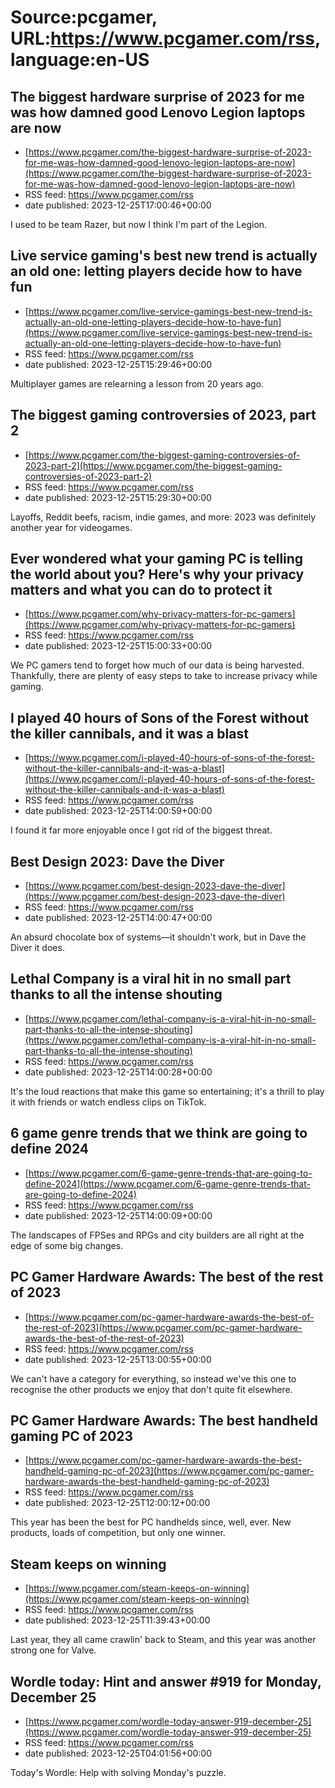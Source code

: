 # Source:pcgamer, URL:https://www.pcgamer.com/rss, language:en-US

## The biggest hardware surprise of 2023 for me was how damned good Lenovo Legion laptops are now
 - [https://www.pcgamer.com/the-biggest-hardware-surprise-of-2023-for-me-was-how-damned-good-lenovo-legion-laptops-are-now](https://www.pcgamer.com/the-biggest-hardware-surprise-of-2023-for-me-was-how-damned-good-lenovo-legion-laptops-are-now)
 - RSS feed: https://www.pcgamer.com/rss
 - date published: 2023-12-25T17:00:46+00:00

I used to be team Razer, but now I think I'm part of the Legion.

## Live service gaming's best new trend is actually an old one: letting players decide how to have fun
 - [https://www.pcgamer.com/live-service-gamings-best-new-trend-is-actually-an-old-one-letting-players-decide-how-to-have-fun](https://www.pcgamer.com/live-service-gamings-best-new-trend-is-actually-an-old-one-letting-players-decide-how-to-have-fun)
 - RSS feed: https://www.pcgamer.com/rss
 - date published: 2023-12-25T15:29:46+00:00

Multiplayer games are relearning a lesson from 20 years ago.

## The biggest gaming controversies of 2023, part 2
 - [https://www.pcgamer.com/the-biggest-gaming-controversies-of-2023-part-2](https://www.pcgamer.com/the-biggest-gaming-controversies-of-2023-part-2)
 - RSS feed: https://www.pcgamer.com/rss
 - date published: 2023-12-25T15:29:30+00:00

Layoffs, Reddit beefs, racism, indie games, and more: 2023 was definitely another year for videogames.

## Ever wondered what your gaming PC is telling the world about you? Here's why your privacy matters and what you can do to protect it
 - [https://www.pcgamer.com/why-privacy-matters-for-pc-gamers](https://www.pcgamer.com/why-privacy-matters-for-pc-gamers)
 - RSS feed: https://www.pcgamer.com/rss
 - date published: 2023-12-25T15:00:33+00:00

We PC gamers tend to forget how much of our data is being harvested. Thankfully, there are plenty of easy steps to take to increase privacy while gaming.

## I played 40 hours of Sons of the Forest without the killer cannibals, and it was a blast
 - [https://www.pcgamer.com/i-played-40-hours-of-sons-of-the-forest-without-the-killer-cannibals-and-it-was-a-blast](https://www.pcgamer.com/i-played-40-hours-of-sons-of-the-forest-without-the-killer-cannibals-and-it-was-a-blast)
 - RSS feed: https://www.pcgamer.com/rss
 - date published: 2023-12-25T14:00:59+00:00

I found it far more enjoyable once I got rid of the biggest threat.

## Best Design 2023: Dave the Diver
 - [https://www.pcgamer.com/best-design-2023-dave-the-diver](https://www.pcgamer.com/best-design-2023-dave-the-diver)
 - RSS feed: https://www.pcgamer.com/rss
 - date published: 2023-12-25T14:00:47+00:00

An absurd chocolate box of systems—it shouldn't work, but in Dave the Diver it does.

## Lethal Company is a viral hit in no small part thanks to all the intense shouting
 - [https://www.pcgamer.com/lethal-company-is-a-viral-hit-in-no-small-part-thanks-to-all-the-intense-shouting](https://www.pcgamer.com/lethal-company-is-a-viral-hit-in-no-small-part-thanks-to-all-the-intense-shouting)
 - RSS feed: https://www.pcgamer.com/rss
 - date published: 2023-12-25T14:00:28+00:00

It's the loud reactions that make this game so entertaining; it's a thrill to play it with friends or watch endless clips on TikTok.

## 6 game genre trends that we think are going to define 2024
 - [https://www.pcgamer.com/6-game-genre-trends-that-are-going-to-define-2024](https://www.pcgamer.com/6-game-genre-trends-that-are-going-to-define-2024)
 - RSS feed: https://www.pcgamer.com/rss
 - date published: 2023-12-25T14:00:09+00:00

The landscapes of FPSes and RPGs and city builders are all right at the edge of some big changes.

## PC Gamer Hardware Awards: The best of the rest of 2023
 - [https://www.pcgamer.com/pc-gamer-hardware-awards-the-best-of-the-rest-of-2023](https://www.pcgamer.com/pc-gamer-hardware-awards-the-best-of-the-rest-of-2023)
 - RSS feed: https://www.pcgamer.com/rss
 - date published: 2023-12-25T13:00:55+00:00

We can't have a category for everything, so instead we've this one to recognise the other products we enjoy that don't quite fit elsewhere.

## PC Gamer Hardware Awards: The best handheld gaming PC of 2023
 - [https://www.pcgamer.com/pc-gamer-hardware-awards-the-best-handheld-gaming-pc-of-2023](https://www.pcgamer.com/pc-gamer-hardware-awards-the-best-handheld-gaming-pc-of-2023)
 - RSS feed: https://www.pcgamer.com/rss
 - date published: 2023-12-25T12:00:12+00:00

This year has been the best for PC handhelds since, well, ever. New products, loads of competition, but only one winner.

## Steam keeps on winning
 - [https://www.pcgamer.com/steam-keeps-on-winning](https://www.pcgamer.com/steam-keeps-on-winning)
 - RSS feed: https://www.pcgamer.com/rss
 - date published: 2023-12-25T11:39:43+00:00

Last year, they all came crawlin' back to Steam, and this year was another strong one for Valve.

## Wordle today: Hint and answer #919 for Monday, December 25
 - [https://www.pcgamer.com/wordle-today-answer-919-december-25](https://www.pcgamer.com/wordle-today-answer-919-december-25)
 - RSS feed: https://www.pcgamer.com/rss
 - date published: 2023-12-25T04:01:56+00:00

Today's Wordle: Help with solving Monday's puzzle.

